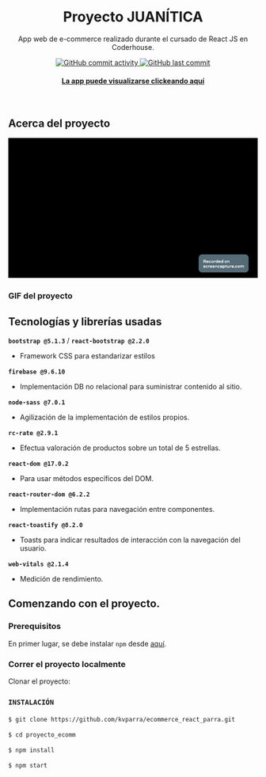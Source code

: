 <div align="center">
  
  <h1>Proyecto JUANÍTICA</h1>
  <p>
    App web de e-commerce realizado durante el cursado de React JS en Coderhouse.
  </p>
<!-- Badges -->
<p>
  <a href="https://github.com/kvparra/ecommerce_react_parra/commits">
    <img alt="GitHub commit activity" src="https://img.shields.io/github/commit-activity/m/kvparra/ecommerce_react_parra/master">
  </a>
  <a href="https://github.com/kvparra/ecommerce_react_parra/commits/master">
    <img alt="GitHub last commit" src="https://img.shields.io/github/last-commit/kvparra/ecommerce_react_parra/master" /> 
  </a>
  </a>
  
</p>
<h4>
    <a href="https://i.ibb.co/f03TN7c/JUANITICA.gif">La app puede visualizarse clickeando aquí</a>
  </h4>
</div>

<br />

<!-- About the Project -->

## Acerca del proyecto

<!-- Screenshots -->
<div align="center"> 
  <img src="./src/JUANITICA.gif" alt="Demo gif" />
</div>

### GIF del proyecto



<!-- Tech -->

## Tecnologías y librerías usadas
**`bootstrap @5.1.3`** / **`react-bootstrap @2.2.0`**
* Framework CSS para estandarizar estilos

**`firebase @9.6.10`**
* Implementación DB no relacional para suministrar contenido al sitio.

**`node-sass @7.0.1`**
* Agilización de la implementación de estilos propios.

**`rc-rate @2.9.1`**
* Efectua valoración de productos sobre un total de 5 estrellas.

**`react-dom @17.0.2`**
* Para usar métodos específicos del DOM.

**`react-router-dom @6.2.2`**
* Implementación rutas para navegación entre componentes.

**`react-toastify @8.2.0`**
* Toasts para indicar resultados de interacción con la navegación del usuario.

**`web-vitals @2.1.4`**
* Medición de rendimiento.

<!-- Getting Started -->

## Comenzando con el proyecto.

<!-- Prerequisites -->

### Prerequisitos


En primer lugar, se debe instalar `npm` desde [aquí](https://www.npmjs.com/).

<!-- Run Locally -->

### Correr el proyecto localmente

Clonar el proyecto: 

### `INSTALACIÓN`

`$ git clone https://github.com/kvparra/ecommerce_react_parra.git`

`$ cd proyecto_ecomm`

`$ npm install`

`$ npm start`



